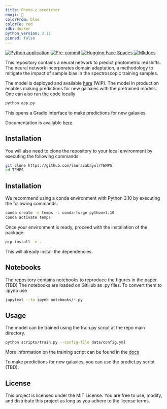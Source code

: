 ```yaml
---
title: Photo-z predictor
emoji: 🌌
colorFrom: blue
colorTo: red
sdk: docker
python_version: 3.11
pinned: false
---
```


[![Python application](https://img.shields.io/badge/python_application-passing-success)](https://github.com/lauracabayol/TEMPS/actions)
[![Pre-commit](https://img.shields.io/badge/pre--commit-enabled-brightgreen?logo=pre-commit)](https://github.com/pre-commit/pre-commit)
[![Hugging Face Spaces](https://img.shields.io/badge/🤗_Spaces-deployed-blue)](https://huggingface.co/spaces/lauracabayol/TEMPS)
[![Mkdocs](https://img.shields.io/badge/mkdocs-passing-success)](https://github.com/lauracabayol/TEMPS/actions)

This repository contains a neural network to predict photometric redshifts. The neural network incorporates domain adaptation, a methodology to mitigate the impact of sample bias in the spectroscopic training samples.

The model is deployed and available [here](https://huggingface.co/spaces/lauracabayol/TEMPS) (WiP). The model in production enables making predictions for new galaxies with the pretrained models. One can also run the code locally
```bash
python app.py
```
This opens a Gradio interface to make predictions for new galaxies.

Documentation is available [here](https://lauracabayol.github.io/TEMPS/).

## Installation

You will also need to clone the repository to your local environment by executing the following commands:

```bash
git clone https://github.com/lauracabayol/TEMPS
cd TEMPS
```
## Installation

We recommend using a conda environment with Python 3.10 by executing the following commands:
```bash
conda create -n temps -c conda-forge python=3.10
conda activate temps
```
Once your environment is ready, proceed with the installation of the package:

```bash
pip install -e .
```
This will already install the dependencies.

## Notebooks

The repository contains notebooks to reproduce the figures in the paper (TBD)
The notebooks are loaded on GitHub as .py files. To convert them to .ipynb use <jupytext>

```bash
jupytext --to ipynb notebooks/*.py
```

## Usage

The model can be trained using the train.py script at the repo main directory.

```bash
python scripts/train.py --config-file data/config.yml
```
More information on the training script can be found in the [docs](https://lauracabayol.github.io/TEMPS/docs/docs/index.html)

To make predictions for new galaxies, you can use the predict.py script (TBD).

## License

This project is licensed under the MIT License. You are free to use, modify, and distribute this project as long as you adhere to the license terms.
